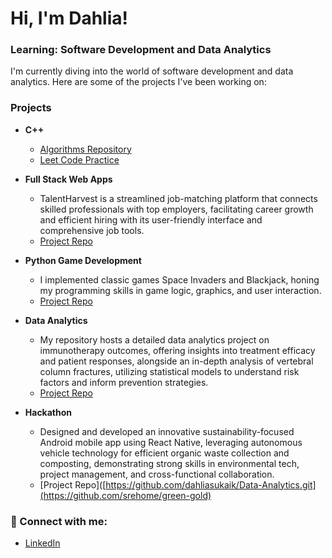 # Hi, I'm Dahlia! 
### Learning: Software Development and Data Analytics 

I'm currently diving into the world of software development and data analytics. Here are some of the projects I've been working on:

### Projects

- **C++**
  - [Algorithms Repository](https://github.com/dahliasukaik/Algorithims-.git)
  - [Leet Code Practice](https://github.com/dahliasukaik/Leet-code-practice)
- **Full Stack Web Apps**
  - TalentHarvest is a streamlined job-matching platform that connects skilled professionals with top employers, facilitating career growth and efficient hiring with its user-friendly interface and comprehensive job tools.
  - [Project Repo](https://github.com/dahliasukaik/CPSC-362-Group-6.git)

- **Python Game Development**
  - I implemented classic games Space Invaders and Blackjack, honing my programming skills in game logic, graphics, and user interaction.
  -   [Project Repo](https://github.com/dahliasukaik/Game-Development.git)

- **Data Analytics**
  - My repository hosts a detailed data analytics project on immunotherapy outcomes, offering insights into treatment efficacy and patient responses, alongside an in-depth analysis of vertebral column fractures, utilizing statistical models to understand risk factors and inform prevention strategies.
  - [Project Repo](https://github.com/dahliasukaik/Data-Analytics.git)
 
- **Hackathon**
  - Designed and developed an innovative sustainability-focused Android mobile app using React Native, leveraging autonomous vehicle technology for efficient organic waste collection and composting, demonstrating strong skills in environmental tech, project management, and cross-functional collaboration.
  - [Project Repo]([https://github.com/dahliasukaik/Data-Analytics.git](https://github.com/srehome/green-gold)

### 🤳 Connect with me:

- [LinkedIn](https://www.linkedin.com/in/dahliasukaik928)

